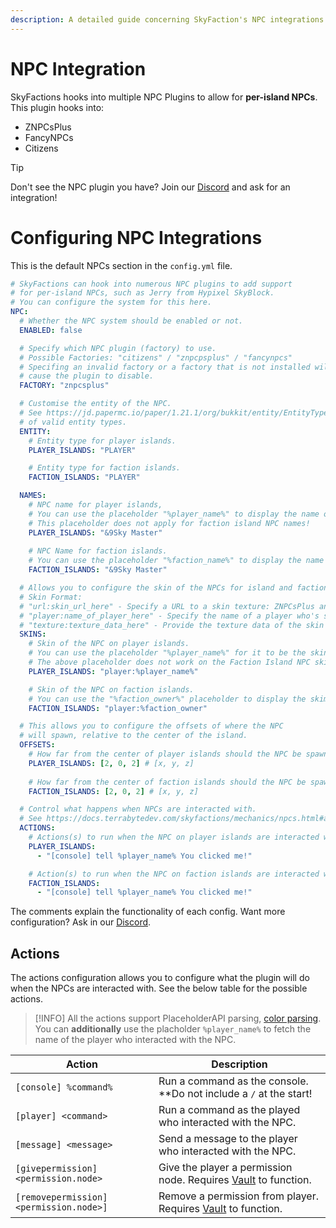 ```yaml
---
description: A detailed guide concerning SkyFaction's NPC integrations.
---
```


# NPC Integration
SkyFactions hooks into multiple NPC Plugins to allow for **per-island NPCs**.
This plugin hooks into:

- ZNPCsPlus
- FancyNPCs
- Citizens

>[!TIP]
>Don't see the NPC plugin you have? Join our [Discord](https://discord.gg/Y7DVR9gpwa) and ask for an integration!

# Configuring NPC Integrations

This is the default NPCs section in the `config.yml` file.
```yaml
# SkyFactions can hook into numerous NPC plugins to add support
# for per-island NPCs, such as Jerry from Hypixel SkyBlock.
# You can configure the system for this here.
NPC:
  # Whether the NPC system should be enabled or not.
  ENABLED: false

  # Specify which NPC plugin (factory) to use.
  # Possible Factories: "citizens" / "znpcpsplus" / "fancynpcs"
  # Specifing an invalid factory or a factory that is not installed will
  # cause the plugin to disable.
  FACTORY: "znpcsplus"

  # Customise the entity of the NPC.
  # See https://jd.papermc.io/paper/1.21.1/org/bukkit/entity/EntityType.html for a list
  # of valid entity types.
  ENTITY:
    # Entity type for player islands.
    PLAYER_ISLANDS: "PLAYER"

    # Entity type for faction islands.
    FACTION_ISLANDS: "PLAYER"

  NAMES:
    # NPC name for player islands,
    # You can use the placeholder "%player_name%" to display the name of the player.
    # This placeholder does not apply for faction island NPC names!
    PLAYER_ISLANDS: "&9Sky Master"
    
    # NPC Name for faction islands.
    # You can use the placeholder "%faction_name%" to display the name of the faction instead.
    FACTION_ISLANDS: "&9Sky Master"

  # Allows you to configure the skin of the NPCs for island and faction islands
  # Skin Format:
  # "url:skin_url_here" - Specify a URL to a skin texture: ZNPCsPlus and FancyNPCs only.
  # "player:name_of_player_here" - Specify the name of a player who's skim you want to display.
  # "texture:texture_data_here" - Provide the texture data of the skin manually.
  SKINS:
    # Skin of the NPC on player islands.
    # You can use the placeholder "%player_name%" for it to be the skin of the island's owner.
    # The above placeholder does not work on the Faction Island NPC skins!
    PLAYER_ISLANDS: "player:%player_name%"

    # Skin of the NPC on faction islands.
    # You can use the "%faction_owner%" placeholder to display the skim of the faction's owner.
    FACTION_ISLANDS: "player:%faction_owner"

  # This allows you to configure the offsets of where the NPC
  # will spawn, relative to the center of the island.
  OFFSETS:
    # How far from the center of player islands should the NPC be spawned?
    PLAYER_ISLANDS: [2, 0, 2] # [x, y, z]
    
    # How far from the center of faction islands should the NPC be spawned?
    FACTION_ISLANDS: [2, 0, 2] # [x, y, z]

  # Control what happens when NPCs are interacted with.
  # See https://docs.terrabytedev.com/skyfactions/mechanics/npcs.html#actions
  ACTIONS:
    # Actions(s) to run when the NPC on player islands are interacted with.
    PLAYER_ISLANDS: 
      - "[console] tell %player_name% You clicked me!"

    # Action(s) to run when the NPC on faction islands are interacted with.
    FACTION_ISLANDS: 
      - "[console] tell %player_name% You clicked me!"
```

The comments explain the functionality of each config.
Want more configuration? Ask in our [Discord](https://discord.gg/Y7DVR9gpwa).

## Actions
The actions configuration allows you to configure what the plugin will do when the NPCs are interacted with.
See the below table for the possible actions.

>[!INFO]
>All the actions support PlaceholderAPI parsing, [color parsing](/skyfactions/installation/setup/messages).\
>You can **additionally** use the placholder `%player_name%` to fetch the name of the player who interacted with the NPC.

| Action | Description |
| ------ | ----------- |
| `[console] %command%` | Run a command as the console. **Do not include a `/` at the start! |
| `[player] <command>` | Run a command as the played who interacted with the NPC. |
| `[message] <message>` | Send a message to the player who interacted with the NPC. |
| `[givepermission] <permission.node>` | Give the player a permission node. Requires [Vault](https://www.spigotmc.org/resources/vault.34315/) to function. |
| `[removepermission] <permission.node>]` | Remove a permission from player. Requires [Vault](https://www.spigotmc.org/resources/vault.34315/) to function. |
